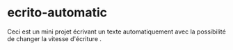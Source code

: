 # ecrito-automatic
Ceci est un mini projet écrivant un texte automatiquement avec la possibilité de changer la vitesse d'écriture . 
